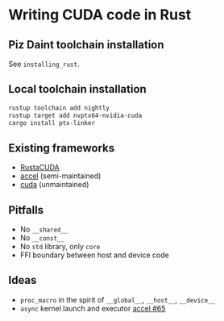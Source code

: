 # Writing CUDA code in Rust

## Piz Daint toolchain installation

See `installing_rust`.

## Local toolchain installation

```bash
rustup toolchain add nightly
rustup target add nvptx64-nvidia-cuda
cargo install ptx-linker
```

## Existing frameworks

 - [RustaCUDA](https://github.com/bheisler/RustaCUDA)
 - [accel](https://github.com/rust-accel/accel) (semi-maintained)
 - [cuda](https://github.com/japaric-archived/cuda) (unmaintained)


## Pitfalls

 - No `__shared__`
 - No `__const__`
 - No `std` library, only `core`
 - FFI boundary between host and device code

## Ideas

 - `proc_macro` in the spirit of `__global__`, `__host__`, `__device__`
 - `async` kernel launch and executor [accel #65](https://github.com/rust-accel/accel/issues/65)
